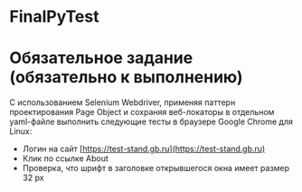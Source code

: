 # FinalPyTest

# Обязательное задание (обязательно к выполнению)

С использованием Selenium Webdriver, применяя паттерн проектирования Page Object и сохраняя веб-локаторы в отдельном yaml-файле выполнить следующие тесты в браузере Google Chrome для Linux:

- Логин на сайт [https://test-stand.gb.ru](https://test-stand.gb.ru)
- Клик по ссылке About
- Проверка, что шрифт в заголовке открывшегося окна имеет размер 32 px

